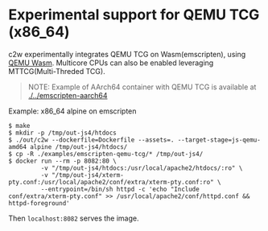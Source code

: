 # Experimental support for QEMU TCG (x86_64)

c2w experimentally integrates QEMU TCG on Wasm(emscripten), using [QEMU Wasm](https://github.com/ktock/qemu-wasm).
Multicore CPUs can also be enabled leveraging MTTCG(Multi-Threded TCG).

> NOTE: Example of AArch64 container with QEMU TCG is available at [./../emscripten-aarch64](./../emscripten-aarch64)

Example: x86_64 alpine on emscripten

```
$ make
$ mkdir -p /tmp/out-js4/htdocs
$ ./out/c2w --dockerfile=Dockerfile --assets=. --target-stage=js-qemu-amd64 alpine /tmp/out-js4/htdocs/
$ cp -R ./examples/emscripten-qemu-tcg/* /tmp/out-js4/
$ docker run --rm -p 8082:80 \
         -v "/tmp/out-js4/htdocs:/usr/local/apache2/htdocs/:ro" \
         -v "/tmp/out-js4/xterm-pty.conf:/usr/local/apache2/conf/extra/xterm-pty.conf:ro" \
         --entrypoint=/bin/sh httpd -c 'echo "Include conf/extra/xterm-pty.conf" >> /usr/local/apache2/conf/httpd.conf && httpd-foreground'
```

Then `localhost:8082` serves the image.
